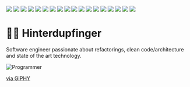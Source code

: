 ![](https://img.shields.io/badge/Language-TypeScript-informational?style=flat-square&logo=typescript&logoColor=white&color=007acc)
![](https://img.shields.io/badge/Language-Java-informational?style=flat-square&logo=java&logoColor=white&color=007396)
![](https://img.shields.io/badge/Language-Kotlin-informational?style=flat-square&logo=kotlin&logoColor=white&color=0095d5)
![](https://img.shields.io/badge/Language-JavaScript-informational?style=flat-square&logo=javascript&logoColor=white&color=f7df1e)
![](https://img.shields.io/badge/Language-Sass-informational?style=flat-square&logo=sass&logoColor=white&color=cc6699)
![](https://img.shields.io/badge/Language-GraphQL-informational?style=flat-square&logo=graphql&logoColor=white&color=e10098)
![](https://img.shields.io/badge/Tool-VisualStudioCode-informational?style=flat-square&logo=visual-studio-code&logoColor=white&color=007acc)
![](https://img.shields.io/badge/Tool-IntelliJ_IDEA-informational?style=flat-square&logo=intellij-idea&logoColor=white&color=000000)
![](https://img.shields.io/badge/Tool-Docker-informational?style=flat-square&logo=docker&logoColor=white&color=2496ed)
![](https://img.shields.io/badge/Tool-Kubernetes-informational?style=flat-square&logo=kubernetes&logoColor=white&color=326ce5)
![](https://img.shields.io/badge/Tool-AWS-informational?style=flat-square&logo=aws&logoColor=white&color=232f3e)
![](https://img.shields.io/badge/Tool-Apache_Kafka-informational?style=flat-square&logo=apache-kafka&logoColor=white&color=000000)
![](https://img.shields.io/badge/Dependency-Storybook-informational?style=flat-square&logo=storybook&logoColor=white&color=ff4785)
![](https://img.shields.io/badge/Dependency-Jest-informational?style=flat-square&logo=jest&logoColor=white&color=c21325)
![](https://img.shields.io/badge/Dependency-Angular-informational?style=flat-square&logo=angular&logoColor=white&color=dd0031)
![](https://img.shields.io/badge/Dependency-StencilJS-informational?style=flat-square&logo=stenciljs&logoColor=white&color=000000)
![](https://img.shields.io/badge/Dependency-Ionic-informational?style=flat-square&logo=ionic&logoColor=white&color=3880ff)
![](https://img.shields.io/badge/Dependency-Spring-informational?style=flat-square&logo=spring&logoColor=white&color=6db33f)

# 🧑‍💻 Hinterdupfinger

Software engineer passionate about refactorings, clean code/architecture and state of the art technology.

![Programmer](https://media.giphy.com/media/p4NLw3I4U0idi/source.gif)

[via GIPHY](https://giphy.com/gifs/programmer-p4NLw3I4U0idi)
